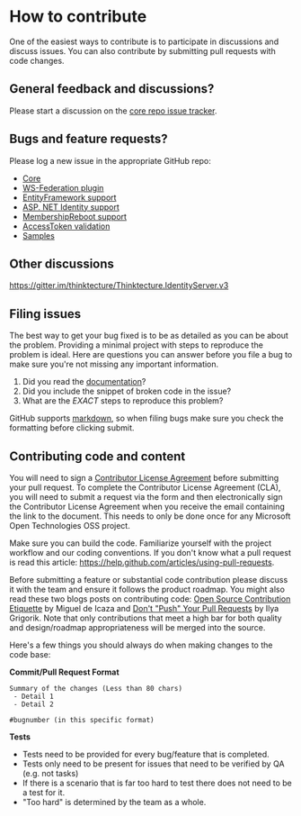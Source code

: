 # How to contribute

One of the easiest ways to contribute is to participate in discussions and discuss issues. You can also contribute by submitting pull requests with code changes.


## General feedback and discussions?
Please start a discussion on the [core repo issue tracker](https://github.com/thinktecture/Thinktecture.IdentityServer.v3/issues).


## Bugs and feature requests?
Please log a new issue in the appropriate GitHub repo:

* [Core](https://github.com/thinktecture/Thinktecture.IdentityServer.v3)
* [WS-Federation plugin](https://github.com/thinktecture/Thinktecture.IdentityServer.v3.WsFederation)
* [EntityFramework support](https://github.com/thinktecture/Thinktecture.IdentityServer.v3.EntityFramework)
* [ASP. NET Identity support](https://github.com/thinktecture/Thinktecture.IdentityServer.v3.AspNetIdentity)
* [MembershipReboot support](https://github.com/thinktecture/Thinktecture.IdentityServer.v3.MembershipReboot)
* [AccessToken validation](https://github.com/thinktecture/Thinktecture.IdentityServer.v3.AccessTokenValidation)
* [Samples](https://github.com/thinktecture/Thinktecture.IdentityServer.v3.Samples)

## Other discussions
https://gitter.im/thinktecture/Thinktecture.IdentityServer.v3

## Filing issues
The best way to get your bug fixed is to be as detailed as you can be about the problem.
Providing a minimal project with steps to reproduce the problem is ideal.
Here are questions you can answer before you file a bug to make sure you're not missing any important information.

1. Did you read the [documentation](https://github.com/thinktecture/Thinktecture.IdentityServer.v3/wiki)?
2. Did you include the snippet of broken code in the issue?
3. What are the *EXACT* steps to reproduce this problem?

GitHub supports [markdown](http://github.github.com/github-flavored-markdown/), so when filing bugs make sure you check the formatting before clicking submit.

## Contributing code and content
You will need to sign a [Contributor License Agreement](https://cla.msopentech.com) before submitting your pull request. To complete the Contributor License Agreement (CLA), you will need to submit a request via the form and then electronically sign the Contributor License Agreement when you receive the email containing the link to the document. This needs to only be done once for any Microsoft Open Technologies OSS project.

Make sure you can build the code. Familiarize yourself with the project workflow and our coding conventions. If you don't know what a pull request is read this article: https://help.github.com/articles/using-pull-requests.

Before submitting a feature or substantial code contribution please discuss it with the team and ensure it follows the product roadmap. You might also read these two blogs posts on contributing code: [Open Source Contribution Etiquette](http://tirania.org/blog/archive/2010/Dec-31.html) by Miguel de Icaza and [Don't "Push" Your Pull Requests](http://www.igvita.com/2011/12/19/dont-push-your-pull-requests/) by Ilya Grigorik. Note that only contributions that meet a high bar for both quality and design/roadmap appropriateness will be merged into the source.

Here's a few things you should always do when making changes to the code base:

**Commit/Pull Request Format**

```
Summary of the changes (Less than 80 chars)
 - Detail 1
 - Detail 2

#bugnumber (in this specific format)
```

**Tests**

-  Tests need to be provided for every bug/feature that is completed.
-  Tests only need to be present for issues that need to be verified by QA (e.g. not tasks)
-  If there is a scenario that is far too hard to test there does not need to be a test for it.
  - "Too hard" is determined by the team as a whole.
